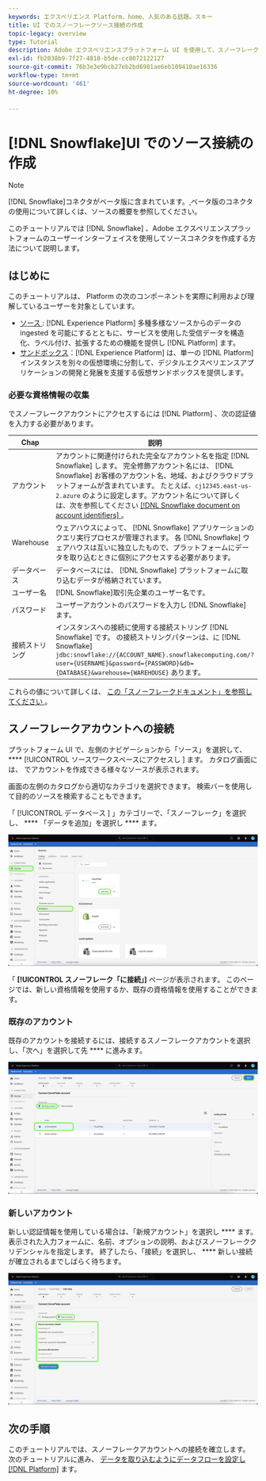 ```yaml
---
keywords: エクスペリエンス Platform、home、人気のある話題。スキー
title: UI でのスノーフレークソース接続の作成
topic-legacy: overview
type: Tutorial
description: Adobe エクスペリエンスプラットフォーム UI を使用して、スノーフレークソース接続を作成する方法について説明します。
exl-id: fb2038b9-7f27-4818-b5de-cc8072122127
source-git-commit: 76b3e3e9bcb27eb2bd6981ae6eb109410ae16336
workflow-type: tm+mt
source-wordcount: '461'
ht-degree: 10%

---
```


# [!DNL Snowflake]UI でのソース接続の作成

>[!NOTE]
>
> [!DNL Snowflake]コネクタがベータ版に含まれています。[ ](../../../../home.md#terms-and-conditions) ベータ版のコネクタの使用について詳しくは、ソースの概要を参照してください。

このチュートリアルでは [!DNL Snowflake] 、Adobe エクスペリエンスプラットフォームのユーザーインターフェイスを使用してソースコネクタを作成する方法について説明します。

## はじめに

このチュートリアルは、 Platform の次のコンポーネントを実際に利用および理解しているユーザーを対象としています。

* [ソース ](../../../../home.md) : [!DNL Experience Platform] 多種多様なソースからのデータの ingested を可能にするとともに、サービスを使用した受信データを構造化、ラベル付け、拡張するための機能を提供し [!DNL Platform] ます。
* [サンドボックス](../../../../../sandboxes/home.md)：[!DNL Experience Platform] は、単一の [!DNL Platform] インスタンスを別々の仮想環境に分割して、デジタルエクスペリエンスアプリケーションの開発と発展を支援する仮想サンドボックスを提供します。

### 必要な資格情報の収集

でスノーフレークアカウントにアクセスするには [!DNL Platform] 、次の認証値を入力する必要があります。

| Chap | 説明 |
| ---------- | ----------- |
| アカウント | アカウントに関連付けられた完全なアカウント名を指定 [!DNL Snowflake] します。 完全修飾アカウント名には、 [!DNL Snowflake] お客様のアカウント名、地域、およびクラウドプラットフォームが含まれています。 たとえば、`cj12345.east-us-2.azure` のように設定します。アカウント名について詳しくは、次を参照してください [[!DNL Snowflake document on account identifiers] ](https://docs.snowflake.com/en/user-guide/admin-account-identifier.html) 。 |
| Warehouse | ウェアハウスによって、 [!DNL Snowflake] アプリケーションのクエリ実行プロセスが管理されます。 各 [!DNL Snowflake] ウェアハウスは互いに独立したもので、プラットフォームにデータを取り込むときに個別にアクセスする必要があります。 |
| データベース | データベースには、 [!DNL Snowflake] プラットフォームに取り込むデータが格納されています。 |
| ユーザー名 | [!DNL Snowflake]取引先企業のユーザー名です。 |
| パスワード | ユーザーアカウントのパスワードを入力し [!DNL Snowflake] ます。 |
| 接続ストリング | インスタンスへの接続に使用する接続ストリング [!DNL Snowflake] です。 の接続ストリングパターンは、に [!DNL Snowflake] `jdbc:snowflake://{ACCOUNT_NAME}.snowflakecomputing.com/?user={USERNAME}&password={PASSWORD}&db={DATABASE}&warehouse={WAREHOUSE}` あります。 |

これらの値について詳しくは、 [ この「スノーフレークドキュメント」を参照してください ](https://docs.snowflake.com/en/user-guide/oauth-custom.html) 。

## スノーフレークアカウントへの接続

プラットフォーム UI で、左側のナビゲーションから「ソース」を選択して、 **** [!UICONTROL  ソースワークスペースにアクセスし ] ます。 カタログ画面には、  でアカウントを作成できる様々なソースが表示されます。

画面の左側のカタログから適切なカテゴリを選択できます。 検索バーを使用して目的のソースを検索することもできます。

「 [!UICONTROL  データベース ] 」カテゴリーで、「スノーフレーク」を選択し、 **** 「データを追加」を選択し **** ます。

![](../../../../images/tutorials/create/snowflake/catalog.png)

「 **[!UICONTROL スノーフレーク「に接続」]** ページが表示されます。 このページでは、新しい資格情報を使用するか、既存の資格情報を使用することができます。

### 既存のアカウント

既存のアカウントを接続するには、接続するスノーフレークアカウントを選択し、「次へ」を選択して先 **** に進みます。

![](../../../../images/tutorials/create/snowflake/existing.png)

### 新しいアカウント

新しい認証情報を使用している場合は、「新規アカウント」を選択し **** ます。 表示された入力フォームに、名前、オプションの説明、およびスノーフレーククリデンシャルを指定します。 終了したら、「接続」を選択し、 **** 新しい接続が確立されるまでしばらく待ちます。

![](../../../../images/tutorials/create/snowflake/new.png)

## 次の手順

このチュートリアルでは、スノーフレークアカウントへの接続を確立します。 次のチュートリアルに進み、 [ データを取り込むようにデータフローを設定し  [!DNL Platform]](../../dataflow/databases.md) ます。

